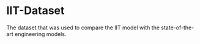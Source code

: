 # IIT-Dataset
The dataset that was used to compare the IIT model with the state-of-the-art engineering models.
